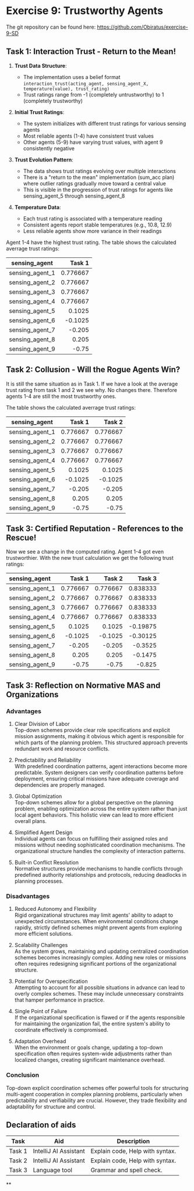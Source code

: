 # Exercise 9: Trustworthy Agents
The git repository can be found here: https://github.com/Obiratus/exercise-9-SD

## Task 1: Interaction Trust - Return to the Mean!

1. **Trust Data Structure**:
    - The implementation uses a belief format `interaction_trust(acting_agent, sensing_agent_X, temperature(value), trust_rating)`
    - Trust ratings range from -1 (completely untrustworthy) to 1 (completely trustworthy)

2. **Initial Trust Ratings**:
    - The system initializes with different trust ratings for various sensing agents
    - Most reliable agents (1-4) have consistent trust values
    - Other agents (5-9) have varying trust values, with agent 9 consistently negative

3. **Trust Evolution Pattern**:
    - The data shows trust ratings evolving over multiple interactions
    - There is a "return to the mean" implementation (sum_acc plan) where outlier ratings gradually move toward a central value
    - This is visible in the progression of trust ratings for agents like sensing_agent_5 through sensing_agent_8

4. **Temperature Data**:
    - Each trust rating is associated with a temperature reading
    - Consistent agents report stable temperatures (e.g., 10.8, 12.9)
    - Less reliable agents show more variance in their readings

Agent 1-4 have the highest trust rating. The table shows the calculated averrage trust ratings:

| sensing_agent   |   Task 1 |
|-----------------|---------:|
| sensing_agent_1 | 0.776667 |
| sensing_agent_2 | 0.776667 |
| sensing_agent_3 | 0.776667 |
| sensing_agent_4 | 0.776667 |
| sensing_agent_5 |   0.1025 |
| sensing_agent_6 |  -0.1025 |
| sensing_agent_7 |   -0.205 |
| sensing_agent_8 |    0.205 |
| sensing_agent_9 |    -0.75 |


## Task 2: Collusion - Will the Rogue Agents Win?
It is still the same situation as in Task 1. If we have a look at the average trust rating from task 1 and 2 we see why. No changes there. Therefore agents 1-4 are still the most trustworthy ones.

The table shows the calculated averrage trust ratings:

| sensing_agent   |   Task 1 |   Task 2 |
|-----------------|---------:|---------:|
| sensing_agent_1 | 0.776667 | 0.776667 |
| sensing_agent_2 | 0.776667 | 0.776667 |
| sensing_agent_3 | 0.776667 | 0.776667 |
| sensing_agent_4 | 0.776667 | 0.776667 |
| sensing_agent_5 |   0.1025 |   0.1025 |
| sensing_agent_6 |  -0.1025 |  -0.1025 |
| sensing_agent_7 |   -0.205 |   -0.205 |
| sensing_agent_8 |    0.205 |    0.205 |
| sensing_agent_9 |    -0.75 |    -0.75 |



## Task 3: Certified Reputation - References to the Rescue!
Now we see a change in the computed rating. Agent 1-4 got even trustworthier.
With the new trust calculation we get the following trust ratings:

| sensing_agent   |   Task 1 |   Task 2 |   Task 3 |
|:----------------|---------:|---------:|---------:|
| sensing_agent_1 | 0.776667 | 0.776667 | 0.838333 |
| sensing_agent_2 | 0.776667 | 0.776667 | 0.838333 |
| sensing_agent_3 | 0.776667 | 0.776667 | 0.838333 |
| sensing_agent_4 | 0.776667 | 0.776667 | 0.838333 |
| sensing_agent_5 |   0.1025 |   0.1025 | -0.19875 |
| sensing_agent_6 |  -0.1025 |  -0.1025 | -0.30125 |
| sensing_agent_7 |   -0.205 |   -0.205 |  -0.3525 |
| sensing_agent_8 |    0.205 |    0.205 |  -0.1475 |
| sensing_agent_9 |    -0.75 |    -0.75 |   -0.825 |


## Task 3: Reflection on Normative MAS and Organizations
### Advantages

1.  Clear Division of Labor \
    Top-down schemes provide clear role specifications and explicit mission assignments, making it obvious which agent is responsible for which parts of the planning problem. This structured approach prevents redundant work and resource conflicts.

2.  Predictability and Reliability \
    With predefined coordination patterns, agent interactions become more predictable. System designers can verify coordination patterns before deployment, ensuring critical missions have adequate coverage and dependencies are properly managed.

3.  Global Optimization \
    Top-down schemes allow for a global perspective on the planning problem, enabling optimization across the entire system rather than just local agent behaviors. This holistic view can lead to more efficient overall plans.

4.  Simplified Agent Design \
    Individual agents can focus on fulfilling their assigned roles and missions without needing sophisticated coordination mechanisms. The organizational structure handles the complexity of interaction patterns.

5.  Built-in Conflict Resolution \
    Normative structures provide mechanisms to handle conflicts through predefined authority relationships and protocols, reducing deadlocks in planning processes.

### Disadvantages

1. Reduced Autonomy and Flexibility \
   Rigid organizational structures may limit agents' ability to adapt to unexpected circumstances. When environmental conditions change rapidly, strictly defined schemes might prevent agents from exploring more efficient solutions.

2.  Scalability Challenges \
    As the system grows, maintaining and updating centralized coordination schemes becomes increasingly complex. Adding new roles or missions often requires redesigning significant portions of the organizational structure.

3.  Potential for Overspecification \
    Attempting to account for all possible situations in advance can lead to overly complex schemes. These may include unnecessary constraints that hamper performance in practice.

4.  Single Point of Failure \
    If the organizational specification is flawed or if the agents responsible for maintaining the organization fail, the entire system's ability to coordinate effectively is compromised.

5.  Adaptation Overhead \
    When the environment or goals change, updating a top-down specification often requires system-wide adjustments rather than localized changes, creating significant maintenance overhead.

### Conclusion

Top-down explicit coordination schemes offer powerful tools for structuring multi-agent cooperation in complex planning problems, particularly when predictability and verifiability are crucial. However, they trade flexibility and adaptability for structure and control.


## Declaration of aids

| Task   | Aid                   | Description                     |
|--------|-----------------------|---------------------------------|
| Task 1 | IntelliJ AI Assistant | Explain code, Help with syntax. |
| Task 2 | IntelliJ AI Assistant | Explain code, Help with syntax. |
| Task 3 | Language tool         | Grammar and spell check.        |

**